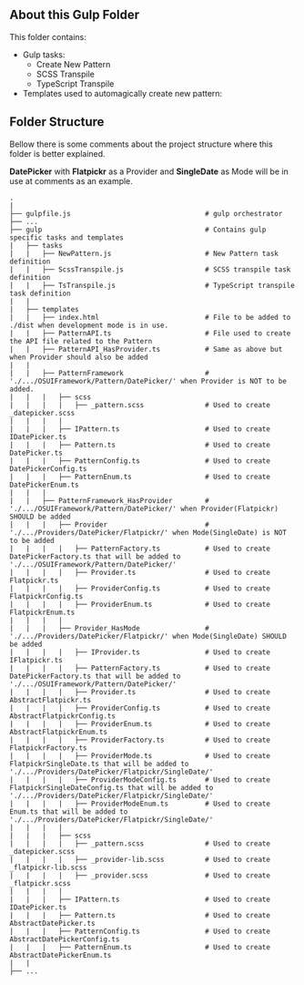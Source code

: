 ## About this Gulp Folder

This folder contains:

<ul>
    <li>
        Gulp tasks:
            <ul>
                <li>Create New Pattern</li>
                <li>SCSS Transpile</li>
                <li>TypeScript Transpile</li>
            </ul>
    </li>
    <li>Templates used to automagically create new pattern:</li>
</ul>

## Folder Structure

Bellow there is some comments about the project structure where this folder is better explained.

<strong>DatePicker</strong> with <strong>Flatpickr</strong> as a Provider and <strong>SingleDate</strong> as Mode will be in use at comments as an example.

    .
    |
    ├── gulpfile.js                                 # gulp orchestrator
    ├── ...
    ├── gulp                                        # Contains gulp specific tasks and templates
    |   ├── tasks
    |   |   ├── NewPattern.js                       # New Pattern task definition
    |   |   ├── ScssTranspile.js                    # SCSS transpile task definition
    |   |   ├── TsTranspile.js                      # TypeScript transpile task definition
    |   |
    |   ├── templates
    |   |   ├── index.html                          # File to be added to ./dist when development mode is in use.
    |   |   ├── PatternAPI.ts                       # File used to create the API file related to the Pattern
    |   |   ├── PatternAPI_HasProvider.ts           # Same as above but when Provider should also be added
    |   |
    |   |   ├── PatternFramework                    # './.../OSUIFramework/Pattern/DatePicker/' when Provider is NOT to be added.
    |   |   |   ├── scss
    |   |   |   |   ├── _pattern.scss               # Used to create _datepicker.scss
    |   |   |   |
    |   |   |   ├── IPattern.ts                     # Used to create IDatePicker.ts
    |   |   |   ├── Pattern.ts                      # Used to create DatePicker.ts
    |   |   |   ├── PatternConfig.ts                # Used to create DatePickerConfig.ts
    |   |   |   ├── PatternEnum.ts                  # Used to create DatePickerEnum.ts
    |   |   |
    |   |   ├── PatternFramework_HasProvider        # './.../OSUIFramework/Pattern/DatePicker/' when Provider(Flatpickr) SHOULD be added
    |   |   |   ├── Provider                        # './.../Providers/DatePicker/Flatpickr/' when Mode(SingleDate) is NOT to be added
    |   |   |   |   ├── PatternFactory.ts           # Used to create DatePickerFactory.ts that will be added to './.../OSUIFramework/Pattern/DatePicker/'
    |   |   |   |   ├── Provider.ts                 # Used to create Flatpickr.ts
    |   |   |   |   ├── ProviderConfig.ts           # Used to create FlatpickrConfig.ts
    |   |   |   |   ├── ProviderEnum.ts             # Used to create FlatpickrEnum.ts
    |   |   |   |
    |   |   |   ├── Provider_HasMode                # './.../Providers/DatePicker/Flatpickr/' when Mode(SingleDate) SHOULD be added
    |   |   |   |   ├── IProvider.ts                # Used to create IFlatpickr.ts
    |   |   |   |   ├── PatternFactory.ts           # Used to create DatePickerFactory.ts that will be added to './.../OSUIFramework/Pattern/DatePicker/'
    |   |   |   |   ├── Provider.ts                 # Used to create AbstractFlatpickr.ts
    |   |   |   |   ├── ProviderConfig.ts           # Used to create AbstractFlatpickrConfig.ts
    |   |   |   |   ├── ProviderEnum.ts             # Used to create AbstractFlatpickrEnum.ts
    |   |   |   |   ├── ProviderFactory.ts          # Used to create FlatpickrFactory.ts
    |   |   |   |   ├── ProviderMode.ts             # Used to create FlatpickrSingleDate.ts that will be added to './.../Providers/DatePicker/Flatpickr/SingleDate/'
    |   |   |   |   ├── ProviderModeConfig.ts       # Used to create FlatpickrSingleDateConfig.ts that will be added to './.../Providers/DatePicker/Flatpickr/SingleDate/'
    |   |   |   |   ├── ProviderModeEnum.ts         # Used to create Enum.ts that will be added to './.../Providers/DatePicker/Flatpickr/SingleDate/'
    |   |   |   |
    |   |   |   ├── scss
    |   |   |   |   ├── _pattern.scss               # Used to create _datepicker.scss
    |   |   |   |   ├── _provider-lib.scss          # Used to create _flatpickr-lib.scss
    |   |   |   |   ├── _provider.scss              # Used to create _flatpickr.scss
    |   |   |   |
    |   |   |   ├── IPattern.ts                     # Used to create IDatePicker.ts
    |   |   |   ├── Pattern.ts                      # Used to create AbstractDatePicker.ts
    |   |   |   ├── PatternConfig.ts                # Used to create AbstractDatePickerConfig.ts
    |   |   |   ├── PatternEnum.ts                  # Used to create AbstractDatePickerEnum.ts
    |   |
    ├── ...
